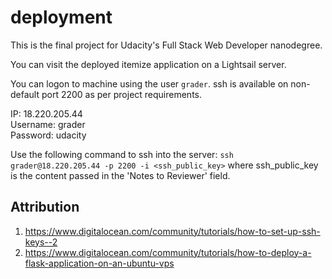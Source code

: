 # deployment

This is the final project for Udacity's Full Stack Web Developer nanodegree.

You can visit the deployed itemize application on a Lightsail server.

You can logon to machine using the user `grader`. ssh is available on non-default port 2200 as per project requirements.

IP: 18.220.205.44  
Username: grader  
Password: udacity  

Use the following command to ssh into the server: `ssh grader@18.220.205.44 -p 2200 -i <ssh_public_key>` where ssh_public_key is the content passed in the 'Notes to Reviewer' field.

## Attribution

1. https://www.digitalocean.com/community/tutorials/how-to-set-up-ssh-keys--2
2. https://www.digitalocean.com/community/tutorials/how-to-deploy-a-flask-application-on-an-ubuntu-vps
